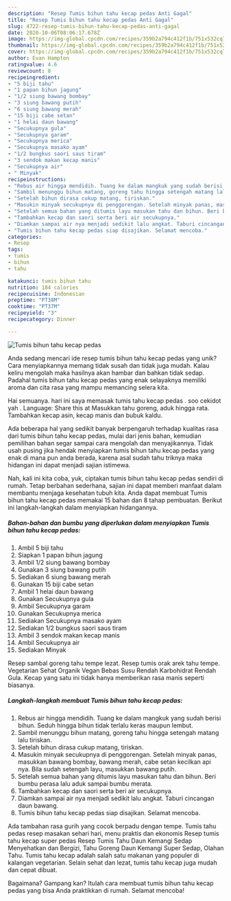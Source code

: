 ```yaml
---
description: "Resep Tumis bihun tahu kecap pedas Anti Gagal"
title: "Resep Tumis bihun tahu kecap pedas Anti Gagal"
slug: 4722-resep-tumis-bihun-tahu-kecap-pedas-anti-gagal
date: 2020-10-06T08:06:17.678Z
image: https://img-global.cpcdn.com/recipes/359b2a794c412f1b/751x532cq70/tumis-bihun-tahu-kecap-pedas-foto-resep-utama.jpg
thumbnail: https://img-global.cpcdn.com/recipes/359b2a794c412f1b/751x532cq70/tumis-bihun-tahu-kecap-pedas-foto-resep-utama.jpg
cover: https://img-global.cpcdn.com/recipes/359b2a794c412f1b/751x532cq70/tumis-bihun-tahu-kecap-pedas-foto-resep-utama.jpg
author: Evan Hampton
ratingvalue: 4.6
reviewcount: 8
recipeingredient:
- "5 biji tahu"
- "1 papan bihun jagung"
- "1/2 siung bawang bombay"
- "3 siung bawang putih"
- "6 siung bawang merah"
- "15 biji cabe setan"
- "1 helai daun bawang"
- "Secukupnya gula"
- "Secukupnya garam"
- "Secukupnya merica"
- "Secukupnya masako ayam"
- "1/2 bungkus saori saus tiram"
- "3 sendok makan kecap manis"
- "Secukupnya air"
- " Minyak"
recipeinstructions:
- "Rebus air hingga mendidih. Tuang ke dalam mangkuk yang sudah berisi bihun. Seduh hingga bihun tidak terlalu keras maupun lembut."
- "Sambil menunggu bihun matang, goreng tahu hingga setengah matang lalu tiriskan."
- "Setelah bihun dirasa cukup matang, tiriskan."
- "Masukin minyak secukupnya di penggorengan. Setelah minyak panas, masukkan bawang bombay, bawang merah, cabe setan kecilkan api nya. Bila sudah setengah layu, masukkan bawang putih."
- "Setelah semua bahan yang ditumis layu masukan tahu dan bihun. Beri bumbu perasa lalu aduk sampai bumbu merata."
- "Tambahkan kecap dan saori serta beri air secukupnya."
- "Diamkan sampai air nya menjadi sedikit lalu angkat. Taburi cincangan daun bawang."
- "Tumis bihun tahu kecap pedas siap disajikan. Selamat mencoba."
categories:
- Resep
tags:
- tumis
- bihun
- tahu

katakunci: tumis bihun tahu 
nutrition: 184 calories
recipecuisine: Indonesian
preptime: "PT38M"
cooktime: "PT37M"
recipeyield: "3"
recipecategory: Dinner

---
```



![Tumis bihun tahu kecap pedas](https://img-global.cpcdn.com/recipes/359b2a794c412f1b/751x532cq70/tumis-bihun-tahu-kecap-pedas-foto-resep-utama.jpg)

Anda sedang mencari ide resep tumis bihun tahu kecap pedas yang unik? Cara menyiapkannya memang tidak susah dan tidak juga mudah. Kalau keliru mengolah maka hasilnya akan hambar dan bahkan tidak sedap. Padahal tumis bihun tahu kecap pedas yang enak selayaknya memiliki aroma dan cita rasa yang mampu memancing selera kita.

Hai semuanya. hari ini saya memasak tumis tahu kecap pedas . soo cekidot yah . Language: Share this at Masukkan tahu goreng, aduk hingga rata. Tambahkan kecap asin, kecap manis dan bubuk kaldu.

Ada beberapa hal yang sedikit banyak berpengaruh terhadap kualitas rasa dari tumis bihun tahu kecap pedas, mulai dari jenis bahan, kemudian pemilihan bahan segar sampai cara mengolah dan menyajikannya. Tidak usah pusing jika hendak menyiapkan tumis bihun tahu kecap pedas yang enak di mana pun anda berada, karena asal sudah tahu triknya maka hidangan ini dapat menjadi sajian istimewa.


Nah, kali ini kita coba, yuk, ciptakan tumis bihun tahu kecap pedas sendiri di rumah. Tetap berbahan sederhana, sajian ini dapat memberi manfaat dalam membantu menjaga kesehatan tubuh kita. Anda dapat membuat Tumis bihun tahu kecap pedas memakai 15 bahan dan 8 tahap pembuatan. Berikut ini langkah-langkah dalam menyiapkan hidangannya.

<!--inarticleads1-->

##### Bahan-bahan dan bumbu yang diperlukan dalam menyiapkan Tumis bihun tahu kecap pedas:

1. Ambil 5 biji tahu
1. Siapkan 1 papan bihun jagung
1. Ambil 1/2 siung bawang bombay
1. Gunakan 3 siung bawang putih
1. Sediakan 6 siung bawang merah
1. Gunakan 15 biji cabe setan
1. Ambil 1 helai daun bawang
1. Gunakan Secukupnya gula
1. Ambil Secukupnya garam
1. Gunakan Secukupnya merica
1. Sediakan Secukupnya masako ayam
1. Sediakan 1/2 bungkus saori saus tiram
1. Ambil 3 sendok makan kecap manis
1. Ambil Secukupnya air
1. Sediakan  Minyak


Resep sambal goreng tahu tempe lezat. Resep tumis orak arek tahu tempe. Vegetarian Sehat Organik Vegan Bebas Susu Rendah Karbohidrat Rendah Gula. Kecap yang satu ini tidak hanya memberikan rasa manis seperti biasanya. 

<!--inarticleads2-->

##### Langkah-langkah membuat Tumis bihun tahu kecap pedas:

1. Rebus air hingga mendidih. Tuang ke dalam mangkuk yang sudah berisi bihun. Seduh hingga bihun tidak terlalu keras maupun lembut.
1. Sambil menunggu bihun matang, goreng tahu hingga setengah matang lalu tiriskan.
1. Setelah bihun dirasa cukup matang, tiriskan.
1. Masukin minyak secukupnya di penggorengan. Setelah minyak panas, masukkan bawang bombay, bawang merah, cabe setan kecilkan api nya. Bila sudah setengah layu, masukkan bawang putih.
1. Setelah semua bahan yang ditumis layu masukan tahu dan bihun. Beri bumbu perasa lalu aduk sampai bumbu merata.
1. Tambahkan kecap dan saori serta beri air secukupnya.
1. Diamkan sampai air nya menjadi sedikit lalu angkat. Taburi cincangan daun bawang.
1. Tumis bihun tahu kecap pedas siap disajikan. Selamat mencoba.


Ada tambahan rasa gurih yang cocok berpadu dengan tempe. Tumis tahu pedas resep masakan sehari hari, menu praktis dan ekonomis Resep tumis tahu kecap super pedas Resep Tumis Tahu Daun Kemangi Sedap Menyehatkan dan Bergizi, Tahu Goreng Daun Kemangi Super Sedap, Olahan Tahu. Tumis tahu kecap adalah salah satu makanan yang populer di kalangan vegetarian. Selain sehat dan lezat, tumis tahu kecap juga mudah dan cepat dibuat. 

Bagaimana? Gampang kan? Itulah cara membuat tumis bihun tahu kecap pedas yang bisa Anda praktikkan di rumah. Selamat mencoba!
